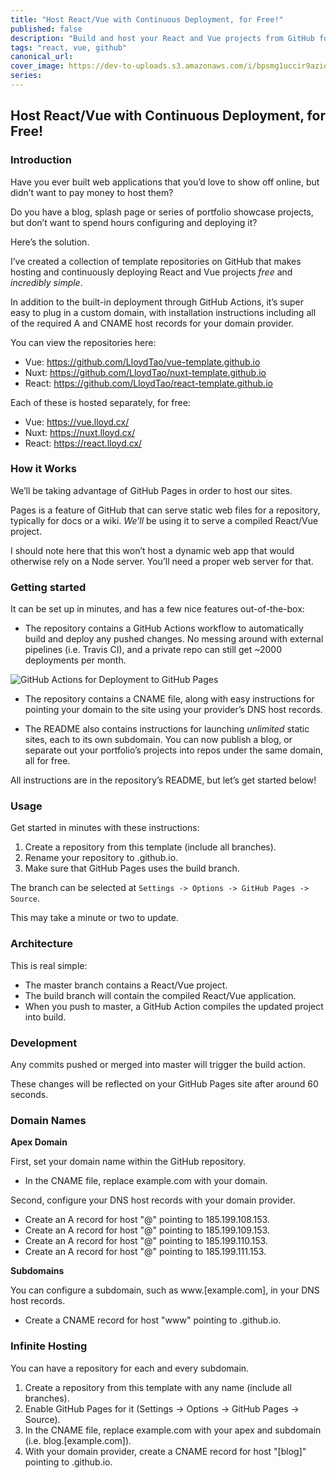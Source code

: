 ```yaml
---
title: "Host React/Vue with Continuous Deployment, for Free!"
published: false
description: "Build and host your React and Vue projects from GitHub for free, with GitHub Actions for continuous deployment included."
tags: "react, vue, github"
canonical_url:
cover_image: https://dev-to-uploads.s3.amazonaws.com/i/bpsmg1uccir9azio11sd.png
series:
---
```


## Host React/Vue with Continuous Deployment, for Free!

### Introduction

Have you ever built web applications that you’d love to show off online, but didn’t want to pay money to host them? 

Do you have a blog, splash page or series of portfolio showcase projects, but don’t want to spend hours configuring and deploying it? 

Here’s the solution.

I’ve created a collection of template repositories on GitHub that makes hosting and continuously deploying React and Vue projects *free* and *incredibly simple*. 

In addition to the built-in deployment through GitHub Actions, it’s super easy to plug in a custom domain, with installation instructions including all of the required A and CNAME host records for your domain provider.

You can view the repositories here:

- Vue: https://github.com/LloydTao/vue-template.github.io
- Nuxt: https://github.com/LloydTao/nuxt-template.github.io
- React: https://github.com/LloydTao/react-template.github.io

Each of these is hosted separately, for free:

- Vue: https://vue.lloyd.cx/
- Nuxt: https://nuxt.lloyd.cx/
- React: https://react.lloyd.cx/

### How it Works

We’ll be taking advantage of GitHub Pages in order to host our sites.

Pages is a feature of GitHub that can serve static web files for a repository, typically for docs or a wiki. *We’ll* be using it to serve a compiled React/Vue project. 

I should note here that this won’t host a dynamic web app that would otherwise rely on a Node server. You’ll need a proper web server for that.

### Getting started

It can be set up in minutes, and has a few nice features out-of-the-box:

- The repository contains a GitHub Actions workflow to automatically build and deploy any pushed changes. No messing around with external pipelines (i.e. Travis CI), and a private repo can still get ~2000 deployments per month. 

![GitHub Actions for Deployment to GitHub Pages](https://dev-to-uploads.s3.amazonaws.com/i/grgc0b8a1aynlhwrlxcy.png)

- The repository contains a CNAME file, along with easy instructions for pointing your domain to the site using your provider’s DNS host records.

- The README also contains instructions for launching *unlimited* static sites, each to its own subdomain. You can now publish a blog, or separate out your portfolio’s projects into repos under the same domain, all for free. 

All instructions are in the repository’s README, but let’s get started below!

### Usage

Get started in minutes with these instructions:

1. Create a repository from this template (include all branches).
2. Rename your repository to <username>.github.io.
3. Make sure that GitHub Pages uses the build branch.

The branch can be selected at `Settings -> Options -> GitHub Pages -> Source`.

This may take a minute or two to update.

### Architecture

This is real simple:

- The master branch contains a React/Vue project.
- The build branch will contain the compiled React/Vue application.
- When you push to master, a GitHub Action compiles the updated project into build.

### Development

Any commits pushed or merged into master will trigger the build action.

These changes will be reflected on your GitHub Pages site after around 60 seconds.

### Domain Names

**Apex Domain**

First, set your domain name within the GitHub repository.

- In the CNAME file, replace example.com with your domain.

Second, configure your DNS host records with your domain provider.

- Create an A record for host "@" pointing to 185.199.108.153.
- Create an A record for host "@" pointing to 185.199.109.153.
- Create an A record for host "@" pointing to 185.199.110.153.
- Create an A record for host "@" pointing to 185.199.111.153.

**Subdomains**

You can configure a subdomain, such as www.[example.com], in your DNS host records.

- Create a CNAME record for host "www" pointing to <username>.github.io.

### Infinite Hosting

You can have a repository for each and every subdomain.

1. Create a repository from this template with any name (include all branches).
2. Enable GitHub Pages for it (Settings -> Options -> GitHub Pages -> Source).
3. In the CNAME file, replace example.com with your apex and subdomain (i.e. blog.[example.com]).
4. With your domain provider, create a CNAME record for host "[blog]" pointing to <username>.github.io.

